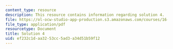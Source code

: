 ```yaml
---
content_type: resource
description: This resource contains information regarding solution 4.
file: https://ol-ocw-studio-app-production.s3.amazonaws.com/courses/16-50-introduction-to-propulsion-systems-spring-2012/ef232c1daa3253cc5ad3a34d51b59f12_MIT16_50S12_sol4.pdf
file_type: application/pdf
resourcetype: Document
title: Solution 4
uid: ef232c1d-aa32-53cc-5ad3-a34d51b59f12
---
```

